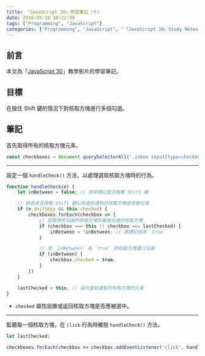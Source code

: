 ```yaml
---
title: 「JavaScript 30」學習筆記（十）
date: 2018-05-18 10:22:39
tags: ["Programming", "JavaScript"]
categories: ["Programming", "JavaScript", "「JavaScript 30」Study Notes"]
---
```


## 前言

本文為「[JavaScript 30](https://javascript30.com/)」教學影片的學習筆記。

## 目標

在按住 Shift 鍵的情況下對核取方塊進行多個勾選。

## 筆記

首先取得所有的核取方塊元素。

```js
const checkboxes = document.querySelectorAll('.inbox input[type=checkbox]')
```

---

設定一個 `handleCheck()` 方法，以處理選取核取方塊時的行為。

```js
function handleCheck(e) {
    let inBetween = false; // 用來標記是否按著 Shift 鍵

    // 檢查是否按著 Shift 鍵以及當前選取的核取方塊是否被勾選
    if (e.shiftKey && this.checked) {
        checkboxes.forEach(checkbox => {
            // 紀錄首先勾選的核取方塊到最後勾選的核取方塊
            if (checkbox === this || checkbox === lastChecked) {
                inBetween = !inBetween; // 將標記改為 `true`
            }

            // 將 `inBetween` 為 `true` 的核取方塊進行勾選
            if (inBetween) {
                checkbox.checked = true;
            }
        })
    }

    lastChecked = this; // 指向當前選取的核取方塊的元素
}
```

- `checked` 屬性設置或返回核取方塊是否應被選中。

---

監聽每一個核取方塊，在 `click` 行為時觸發 `handleCheck()` 方法。

```js
let lastChecked;

checkboxes.forEach(checkbox => checkbox.addEventListener('click', handleCheck));
```
